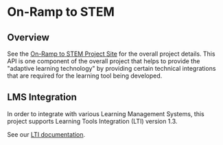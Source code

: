 # On-Ramp to STEM

## Overview

See the [On-Ramp to STEM Project Site][project_site] for the overall project
details. This API is one component of the overall project that helps to provide
the "adaptive learning technology" by providing certain technical integrations
that are required for the learning tool being developed.

## LMS Integration

In order to integrate with various Learning Management Systems, this project
supports Learning Tools Integration (LTI) version 1.3.

See our [LTI documentation](lti/index.md).

[project_site]: https://sites.google.com/mail.fresnostate.edu/onramptostem
